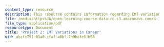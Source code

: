 ```yaml
---
content_type: resource
description: This resource contains information regarding EMT variations in cancer.
file: /media/https%3A/open-learning-course-data-rc.s3.amazonaws.com/4-112-architecture-design-fundamentals-i-nano-machines-fall-2012/abcfe75101a0cfafa8bf2e9bdfe6fb58_MIT4_112F12_Doc_Ex2.pdf
file_type: application/pdf
resourcetype: Document
title: 'Project 2: EMT Variations in Cancer'
uid: abcfe751-01a0-cfaf-a8bf-2e9bdfe6fb58
---
```

